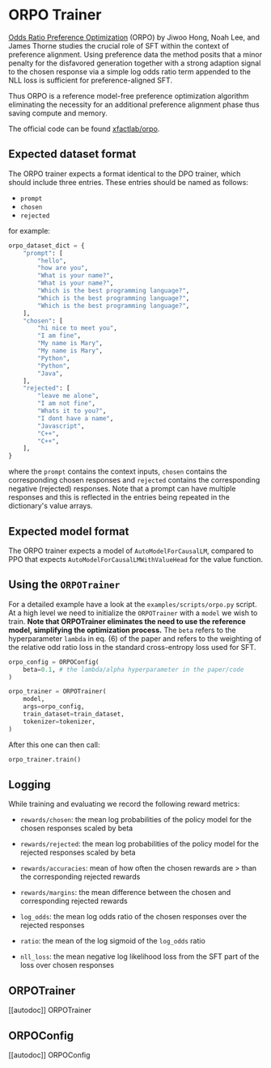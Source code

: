 # ORPO Trainer

[Odds Ratio Preference Optimization](https://arxiv.org/abs/2403.07691) (ORPO) by Jiwoo Hong, Noah Lee, and James Thorne studies the crucial role of SFT within the context of preference alignment. Using preference data the method posits that a minor penalty for the disfavored generation together with a strong adaption signal to the chosen response via a simple log odds ratio term appended to the NLL loss is sufficient for preference-aligned SFT.

Thus ORPO is a reference model-free preference optimization algorithm eliminating the necessity for an additional preference alignment phase thus saving compute and memory.

The official code can be found [xfactlab/orpo](https://github.com/xfactlab/orpo).

## Expected dataset format

The ORPO trainer expects a format identical to the DPO trainer, which should include three entries. These entries should be named as follows:

- `prompt`
- `chosen`
- `rejected`

for example:

```py
orpo_dataset_dict = {
    "prompt": [
        "hello",
        "how are you",
        "What is your name?",
        "What is your name?",
        "Which is the best programming language?",
        "Which is the best programming language?",
        "Which is the best programming language?",
    ],
    "chosen": [
        "hi nice to meet you",
        "I am fine",
        "My name is Mary",
        "My name is Mary",
        "Python",
        "Python",
        "Java",
    ],
    "rejected": [
        "leave me alone",
        "I am not fine",
        "Whats it to you?",
        "I dont have a name",
        "Javascript",
        "C++",
        "C++",
    ],
}
```
where the `prompt` contains the context inputs, `chosen` contains the corresponding chosen responses and `rejected` contains the corresponding negative (rejected) responses. Note that a prompt can have multiple responses and this is reflected in the entries being repeated in the dictionary's value arrays.

## Expected model format
The ORPO trainer expects a model of `AutoModelForCausalLM`, compared to PPO that expects `AutoModelForCausalLMWithValueHead` for the value function.

## Using the `ORPOTrainer`
For a detailed example have a look at the `examples/scripts/orpo.py` script. At a high level we need to initialize the `ORPOTrainer` with a `model` we wish to train. **Note that ORPOTrainer eliminates the need to use the reference model, simplifying the optimization process.** The `beta` refers to the hyperparameter `lambda` in eq. (6) of the paper and refers to the weighting of the relative odd ratio loss in the standard cross-entropy loss used for SFT.

```py
orpo_config = ORPOConfig(
    beta=0.1, # the lambda/alpha hyperparameter in the paper/code
)

orpo_trainer = ORPOTrainer(
    model,
    args=orpo_config,
    train_dataset=train_dataset,
    tokenizer=tokenizer,
)
```
After this one can then call:

```py
orpo_trainer.train()
```

## Logging

While training and evaluating we record the following reward metrics:

* `rewards/chosen`: the mean log probabilities of the policy model for the chosen responses scaled by beta
* `rewards/rejected`: the mean log probabilities of the policy model for the rejected responses scaled by beta
* `rewards/accuracies`: mean of how often the chosen rewards are > than the corresponding rejected rewards
* `rewards/margins`: the mean difference between the chosen and corresponding rejected rewards

* `log_odds`: the mean log odds ratio of the chosen responses over the rejected responses

* `ratio`: the mean of the log sigmoid of the `log_odds` ratio

* `nll_loss`: the mean negative log likelihood loss from the SFT part of the loss over chosen responses
 
## ORPOTrainer

[[autodoc]] ORPOTrainer


## ORPOConfig

[[autodoc]] ORPOConfig
